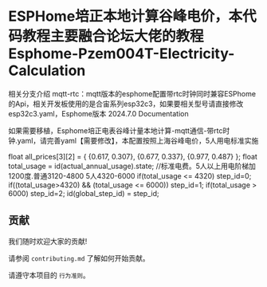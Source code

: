
# ESPHome培正本地计算谷峰电价，本代码教程主要融合论坛大佬的教程Esphome-Pzem004T-Electricity-Calculation

相关分支介绍
mqtt-rtc：mqtt版本的esphome配置带rtc时钟同时兼容ESPhome的Api，相关开发板使用的是合宙系列esp32c3，如果要相关型号请直接修改esp32c3.yaml，Esphome版本 2024.7.0 Documentation

如果需要移植，Esphome培正电表谷峰计量本地计算-mqtt通信-带rtc时钟.yaml，请完善yaml【需要修改】，本配置按照上海谷峰电价，5人用电标准实施


float all_prices[3][2] = { {0.617, 0.307}, {0.677, 0.337}, {0.977, 0.487} };
float total_usage = id(actual_annual_usage).state; //标准电费。5人以上用电阶梯加1200度.普通3120-4800 5人4320-6000
if(total_usage <= 4320) step_id=0;
if((total_usage>4320) && (total_usage <= 6000)) step_id=1;
if(total_usage > 6000) step_id=2;
id(global_step_id) = step_id;

## 贡献

我们随时欢迎大家的贡献!

请参阅 `contributing.md` 了解如何开始贡献。

请遵守本项目的 `行为准则`。

